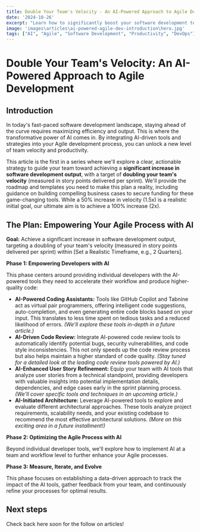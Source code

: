 ```yaml
---
title: Double Your Team's Velocity - An AI-Powered Approach to Agile Development
date: '2024-10-26'
excerpt: "Learn how to significantly boost your software development team's productivity using AI-powered tools and strategies within your existing Agile process. This is the first article in a series where we'll explore the roadmap to supercharging your team with AI."
image: 'images\articles\ai-powered-agile-dev-introduction\hero.jpg' 
tags: ["AI", "Agile", "Software Development", "Productivity", "DevOps"]
---
```


# Double Your Team's Velocity: An AI-Powered Approach to Agile Development 

## Introduction

In today's fast-paced software development landscape, staying ahead of the curve requires maximizing efficiency and output. This is where the transformative power of AI comes in. By integrating AI-driven tools and strategies into your Agile development process, you can unlock a new level of team velocity and productivity. 

This article is the first in a series where we'll explore a clear, actionable strategy to guide your team toward achieving a **significant increase in software development output**, with a target of **doubling your team's velocity** (measured in story points delivered per sprint). We'll provide the roadmap and templates you need to make this plan a reality, including guidance on building compelling business cases to secure funding for these game-changing tools. While a 50% increase in velocity (1.5x) is a realistic initial goal, our ultimate aim is to achieve a 100% increase (2x).

## The Plan: Empowering Your Agile Process with AI

**Goal:** Achieve a significant increase in software development output, targeting a doubling of your team's velocity (measured in story points delivered per sprint) within [Set a Realistic Timeframe, e.g., 2 Quarters].

**Phase 1: Empowering Developers with AI**

This phase centers around providing individual developers with the AI-powered tools they need to accelerate their workflow and produce higher-quality code:

* **AI-Powered Coding Assistants:** Tools like GitHub Copilot and Tabnine act as virtual pair programmers, offering intelligent code suggestions, auto-completion, and even generating entire code blocks based on your input. This translates to less time spent on tedious tasks and a reduced likelihood of errors.  *(We'll explore these tools in-depth in a future article.)* 
* **AI-Driven Code Review:**  Integrate AI-powered code review tools to automatically identify potential bugs, security vulnerabilities, and code style inconsistencies. This not only speeds up the code review process but also helps maintain a higher standard of code quality. *(Stay tuned for a detailed look at the leading code review tools powered by AI.)*
* **AI-Enhanced User Story Refinement:**  Equip your team with AI tools that analyze user stories from a technical standpoint, providing developers with valuable insights into potential implementation details, dependencies, and edge cases early in the sprint planning process. *(We'll cover specific tools and techniques in an upcoming article.)*
* **AI-Initiated Architecture:**  Leverage AI-powered tools to explore and evaluate different architectural approaches. These tools analyze project requirements, scalability needs, and your existing codebase to recommend the most effective architectural solutions. *(More on this exciting area in a future installment!)*

**Phase 2: Optimizing the Agile Process with AI**

Beyond individual developer tools, we'll explore how to implement AI at a team and workflow level to further enhance your Agile processes. 

**Phase 3: Measure, Iterate, and Evolve**

This phase focuses on establishing a data-driven approach to track the impact of the AI tools, gather feedback from your team, and continuously refine your processes for optimal results.

## Next steps

Check back here soon for the follow on articles!
